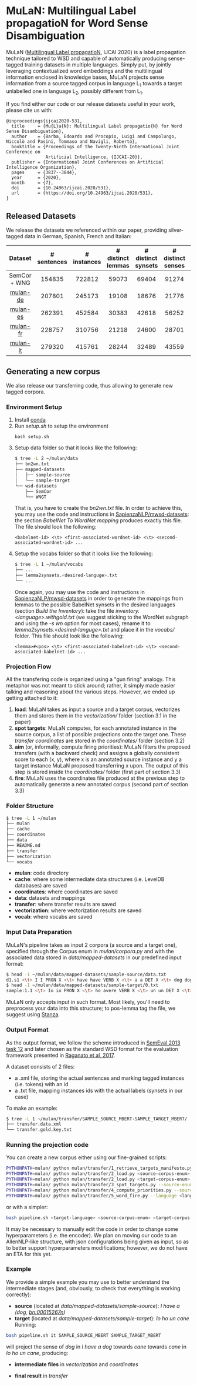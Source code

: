 # MuLaN: Multilingual Label propagatioN for Word Sense Disambiguation
MuLaN ([Multilingual Label propagatioN](https://www.ijcai.org/Proceedings/2020/0531.pdf), IJCAI 2020) is a label propagation technique tailored to WSD and capable of automatically producing sense-tagged training datasets in multiple languages. Simply put, by jointly leveraging contextualized word embeddings and the multilingual information enclosed in knowledge bases, MuLaN projects sense information from a source tagged corpus in language L<sub>1</sub> towards a target unlabelled one in language L<sub>2</sub>, possibly different from L<sub>1</sub>. 

If you find either our code or our release datasets useful in your work, please cite us with:
```
@inproceedings{ijcai2020-531,
  title     = {Mu{L}a{N}: Multilingual Label propagatio{N} for Word Sense Disambiguation},
  author    = {Barba, Edoardo and Procopio, Luigi and Campolungo, Niccolò and Pasini, Tommaso and Navigli, Roberto},
  booktitle = {Proceedings of the Twenty-Ninth International Joint Conference on
               Artificial Intelligence, {IJCAI-20}},
  publisher = {International Joint Conferences on Artificial Intelligence Organization},             
  pages     = {3837--3844},
  year      = {2020},
  month     = {7},
  doi       = {10.24963/ijcai.2020/531},
  url       = {https://doi.org/10.24963/ijcai.2020/531},
}
```
## Released Datasets
We release the datasets we referenced within our paper, providing silver-tagged data in German, Spanish, French and Italian:

|    Dataset   | # sentences | # instances | # distinct lemmas | # distinct synsets | # distinct senses | % of transferred synsets |
|:------------:|:-----------:|:-----------:|:-----------------:|:------------------:|:-----------------:|:------------------------:|
| SemCor + WNG |    154835   |    722812   |       59073       |        69404       |       91274       |           100.0          |
|   [mulan-de](https://drive.google.com/file/d/1_vQX0oUYFIyv58e6tbDuin4EtxpKABj-/view?usp=sharing)   |    207801   |    245173   |       19108       |        18676       |       21776       |           26.91          |
|   [mulan-es](https://drive.google.com/file/d/1bTayDizd-1HO3KYokPByck0yIJX2Uape/view?usp=sharing)   |    262391   |    452584   |       30383       |        42618       |       56252       |           61.41          |
|   [mulan-fr](https://drive.google.com/file/d/1BL9esH2iKEVOx-xmvcLLsJPP1gQ6gZ9G/view?usp=sharing)   |    228757   |    310756   |       21218       |        24600       |       28701       |           35.44          |
|   [mulan-it](https://drive.google.com/file/d/1L_EidyONEaX_7sJXozIaN6OcY5_T5Sl1/view?usp=sharing)   |    279320   |    415761   |       28244       |        32489       |       43559       |           46.81          |
## Generating a new corpus
We also release our transferring code, thus allowing to generate new tagged corpora.

### Environment Setup
1. Install [conda](https://docs.conda.io/en/latest/)
2. Run *setup.sh* to setup the environment
    ```
    bash setup.sh
    ```
3. Setup data folder so that it looks like the following:
    ``` bash
    $ tree -L 2 ~/mulan/data
    ├── bn2wn.txt
    ├── mapped-datasets
    │   ├── sample-source
    │   └── sample-target
    └── wsd-datasets
        ├── SemCor
        └── WNGT
    ```
   That is, you have to create the *bn2wn.txt* file. In order to achieve this, you may use the code and instructions in [SapienzaNLP/mwsd-datasets](https://github.com/SapienzaNLP/mwsd-datasets): the section *BabelNet To WordNet mapping* produces exactly this file. The file should look the following:
    ```
    <babelnet-id> <\t> <first-associated-wordnet-id> <\t> <second-associated-wordnet-id> ...
    ```
4. Setup the vocabs folder so that it looks like the following:
    ``` bash
    $ tree -L 1 ~/mulan/vocabs
    ├── ...
    ├── lemma2synsets.<desired-languge>.txt
    └── ...
    ```
   Once again, you may use the code and instructions in [SapienzaNLP/mwsd-datasets](https://github.com/SapienzaNLP/mwsd-datasets) in order to generate the mappings from lemmas to the possible BabelNet synsets in the desired languages (section *Build the Inventory*): take the file *inventory.\<language\>.withgold.txt* (we suggest sticking to the WordNet subgraph and using the *-s wn* option for most cases), rename it to *lemma2synsets.\<desired-languge\>.txt* and place it in the *vocabs/* folder. This file should look like the following:
    ```
    <lemma>#<pos> <\t> <first-associated-babelnet-id> <\t> <second-associated-babelnet-id> ...
    ```

### Projection Flow
All the transfering code is organized using a "gun firing" analogy. This metaphor was not meant to stick around; rather, 
it simply made easier talking and reasoning about the various steps. However, we ended up getting attached to it:
1. **load**: MuLaN takes as input a source and a target corpus, vectorizes them and stores them in the *vectorization/*
   folder (section 3.1 in the paper)
2. **spot targets**: MuLaN computes, for each annotated instance in the source corpus, a list of possible projections
   onto the target one. These *transfer coordinates* are stored in the *coordinates/* folder (section 3.2)
3. **aim** (or, informally, compute firing priorities): MuLaN filters the proposed transfers (with a backward check) and
   assigns a globally consistent score to each (x, y), where x is an annotated source instance and y a target instance
   MuLaN proposed transferring x upon. The output of this step is stored inside the *coordinates/* folder (first part of section 3.3)
4. **fire**: MuLaN uses the coordinates file produced at the previous step to automatically generate a new annotated
   corpus (second part of section 3.3)

### Folder Structure
``` bash
$ tree -L 1 ~/mulan
├── mulan
├── cache
├── coordinates
├── data
├── README.md
├── transfer
├── vectorization
└── vocabs
```
* **mulan**: code directory
* **cache**: where some intermediate data structures (i.e. LevelDB databases) are saved
* **coordinates**: where coordinates are saved
* **data**: datasets and mappings
* **transfer**: where transfer results are saved
* **vectorization**: where vectorization results are saved
* **vocab**: where vocabs are saved

### Input Data Preparation
MuLaN's pipeline takes as input 2 corpora (a source and a target one), specified through the Corpus enum in *mulan/corpora.py* 
and with the associated data stored in *data/mapped-datasets* in our predefined input format:
``` bash
$ head -1 ~/mulan/data/mapped-datasets/sample-source/data.txt 
d1.s1 <\t> I I PRON X <\t> have have VERB X <\t> a a DET X <\t> dog dog NOUN bn:00015267n
$ head -1 ~/mulan/data/mapped-datasets/sample-target/0.txt
sample:1.1 <\t> Io io PRON X <\t> ho avere VERB X <\t> un un DET X <\t> cane cane NOUN X
```
MuLaN only accepts input in such format. Most likely, you'll need to preprocess your data into this structure; to pos-lemma tag the file, we suggest using [Stanza](https://stanfordnlp.github.io/stanza/).

### Output Format
As the output format, we follow the scheme introduced in [SemEval 2013 task 12](https://www.aclweb.org/anthology/S13-2040.pdf)
and later chosen as the standard WSD format for the evaluation framework presented in [Raganato et al, 2017](https://www.aclweb.org/anthology/E17-1010.pdf).

A dataset consists of 2 files:
* a .xml file, storing the actual sentences and marking tagged instances (i.e. tokens) with an id
* a .txt file, mapping instances ids with the actual labels (synsets in our case)

To make an example:

``` bash
$ tree -L 1 ~/mulan/transfer/SAMPLE_SOURCE_MBERT-SAMPLE_TARGET_MBERT/
├── transfer.data.xml
└── transfer.gold.key.txt
```
### Running the projection code
You can create a new corpus either using our fine-grained scripts:

``` bash
PYTHONPATH=mulan/ python mulan/transfer/1_retrieve_targets_manifesto.py --language <language>
PYTHONPATH=mulan/ python mulan/transfer/2_load.py <source-corpus-enum>
PYTHONPATH=mulan/ python mulan/transfer/2_load.py <target-corpus-enum>
PYTHONPATH=mulan/ python mulan/transfer/3_spot_targets.py --source-enum <source-corpus-enum> --target-enum <target-corpus-enum> --coordinates-folder <output-coordinates-folder>
PYTHONPATH=mulan/ python mulan/transfer/4_compute_priorities.py --source-enum <semcor-enum> --target-enum <target-corpus-enum> --coordinates-folder <output-coordinates-folder>
PYTHONPATH=mulan/ python mulan/transfer/5_word_fire.py --language <language> --name <name> --coordinates <coordinates-path>,<source-corpus-enum>,<target-corpus-enum> --coordinates <coordinates-path>,<source-corpus-enum>,<target-corpus-enum> --output-folder <output-folder>
```
or with a simpler:
``` bash
bash pipeline.sh <target-language> <source-corpus-enum> <target-corpus-enum>
```
It may be necessary to manually edit the code in order to change some hyperparameters (i.e. the encoder). We plan on moving
our code to an AllenNLP-like structure, with json configurations being given as input, so as to better support hyperparameters
modifications; however, we do not have an ETA for this yet.

### Example
We provide a simple example you may use to better understand the intermediate stages (and, obviously, to check that everything is working correctly):
* **source** (located at *data/mapped-datasets/sample-source*): *I have a (dog, [bn:00015267n](https://babelnet.org/synset?word=bn%3A00015267n&lang=EN))*
* **target** (located at *data/mapped-datasets/sample-target*): *Io ho un cane*
Running:
``` bash
bash pipeline.sh it SAMPLE_SOURCE_MBERT SAMPLE_TARGET_MBERT
```
will project the sense of *dog* in *I have a dog* towards *cane* towards *cane* in *Io ho un cane*, producing:
* **intermediate files** in *vectorization* and *coordinates*

* **final result** in *transfer*
